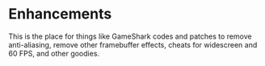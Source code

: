 # Enhancements
This is the place for things like GameShark codes and patches to remove anti-aliasing, remove other framebuffer effects, cheats for widescreen and 60 FPS, and other goodies.